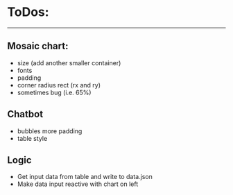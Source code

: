 # ToDos:
---

## Mosaic chart:
- size (add another smaller container)
- fonts
- padding
- corner radius rect (rx and ry)
- sometimes bug (i.e. 65%)

## Chatbot
- bubbles more padding
- table style

## Logic
- Get input data from table and write to data.json
- Make data input reactive with chart on left